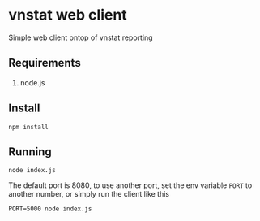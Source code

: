 # vnstat web client

Simple web client ontop of vnstat reporting

## Requirements
1. node.js

## Install
```
npm install
```

## Running
```
node index.js
```

The default port is 8080, to use another port, set the env variable `PORT` to another number, or simply run the client like this  

```
PORT=5000 node index.js
```
